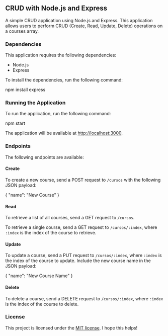 ## CRUD with Node.js and Express

A simple CRUD application using Node.js and Express. This application allows users to perform CRUD (Create, Read, Update, Delete) operations on a courses array.

### Dependencies

This application requires the following dependencies:

- Node.js
- Express

To install the dependencies, run the following command:

npm install express

### Running the Application

To run the application, run the following command:

npm start

The application will be available at [http://localhost:3000](http://localhost:3000).

### Endpoints

The following endpoints are available:

#### Create

To create a new course, send a POST request to `/cursos` with the following JSON payload:

{
"name": "New Course"
}


#### Read

To retrieve a list of all courses, send a GET request to `/cursos`.

To retrieve a single course, send a GET request to `/cursos/:index`, where `:index` is the index of the course to retrieve.

#### Update

To update a course, send a PUT request to `/cursos/:index`, where `:index` is the index of the course to update. Include the new course name in the JSON payload:

{
"name": "New Course Name"
}


#### Delete

To delete a course, send a DELETE request to `/cursos/:index`, where `:index` is the index of the course to delete.

### License

This project is licensed under the [MIT license](https://opensource.org/licenses/MIT).
I hope this helps!

